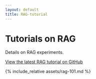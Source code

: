 ```yaml
---
layout: default
title: RAG-tutorial
---
```


# Tutorials on RAG

Details on RAG experiments.

<a href="https://github.com/PrabuAppDev/genai-rag/blob/main/rag-101.md" target="_blank">View the latest RAG tutorial on GitHub</a>

<!-- Include the local copy of rag-101.md -->
{% include_relative assets/rag-101.md %}